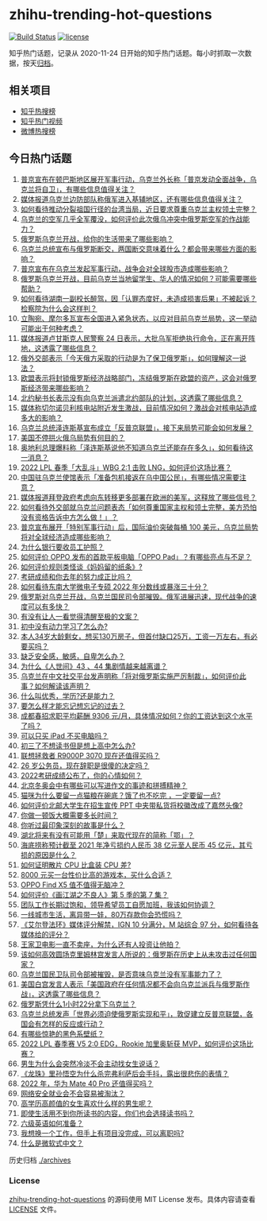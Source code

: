 # zhihu-trending-hot-questions

[![Build Status](https://github.com/justjavac/zhihu-trending-hot-questions/workflows/ci/badge.svg?branch=master)](https://github.com/justjavac/zhihu-trending-hot-questions/actions)
[![license](https://img.shields.io/github/license/justjavac/zhihu-trending-hot-questions)](https://github.com/justjavac/zhihu-trending-hot-questions/blob/master/LICENSE)

知乎热门话题，记录从 2020-11-24 日开始的知乎热门话题。每小时抓取一次数据，按天[归档](./archives)。

## 相关项目

- [知乎热搜榜](https://github.com/justjavac/zhihu-trending-top-search)
- [知乎热门视频](https://github.com/justjavac/zhihu-trending-hot-video)
- [微博热搜榜](https://github.com/justjavac/weibo-trending-hot-search)

## 今日热门话题

<!-- BEGIN -->
<!-- 最后更新时间 Fri Feb 25 2022 02:06:42 GMT+0800 (China Standard Time) -->

1. [普京宣布在顿巴斯地区展开军事行动，乌克兰外长称「普京发动全面战争，乌克兰将自卫」，有哪些信息值得关注？](https://www.zhihu.com/question/518414164)
1. [媒体报道乌克兰边防部队称俄军进入基辅地区，还有哪些信息值得关注？](https://www.zhihu.com/question/518511873)
1. [如何看待推动分裂祖国行径的台湾当局，近日要求尊重乌克兰主权领土完整？](https://www.zhihu.com/question/518262730)
1. [乌克兰的空军几乎全军覆没，如何评价此次俄乌冲突中俄罗斯空军的作战能力？](https://www.zhihu.com/question/518482281)
1. [俄罗斯乌克兰开战，给你的生活带来了哪些影响？](https://www.zhihu.com/question/518457087)
1. [乌克兰总统宣布与俄罗斯断交，两国断交意味着什么？都会带来哪些方面的影响？](https://www.zhihu.com/question/518488227)
1. [普京宣布在乌克兰发起军事行动，战争会对全球股市造成哪些影响？](https://www.zhihu.com/question/518425276)
1. [俄罗斯乌克兰开战，目前乌克兰当地留学生、华人的情况如何？可能需要哪些帮助？](https://www.zhihu.com/question/518436828)
1. [如何看待湖南一副校长醉驾，因「认罪态度好，未造成损害后果」不被起诉？检察院为什么会这样判？](https://www.zhihu.com/question/518253696)
1. [立陶宛、摩尔多瓦宣布全国进入紧急状态，以应对目前乌克兰局势，这一举动可能出于何种考虑？](https://www.zhihu.com/question/518483997)
1. [媒体报道卢甘斯克人民警察 24 日表示，大批乌军拒绝执行命令，正在离开阵地，这透露了哪些信息？](https://www.zhihu.com/question/518461446)
1. [俄外交部表示「今天俄方采取的行动是为了保卫俄罗斯」，如何理解这一说法？](https://www.zhihu.com/question/518497058)
1. [欧盟表示将封锁俄罗斯经济战略部门，冻结俄罗斯在欧盟的资产，这会对俄罗斯经济带来哪些影响？](https://www.zhihu.com/question/518465156)
1. [北约秘书长表示没有向乌克兰派遣北约部队的计划，这透露了哪些信息？](https://www.zhihu.com/question/518509558)
1. [媒体称切尔诺贝利核电站附近发生激战，目前情况如何？激战会对核电站造成多大的影响？](https://www.zhihu.com/question/518539808)
1. [乌克兰总统泽连斯基宣布成立「反普京联盟」，接下来局势可能会如何发展？](https://www.zhihu.com/question/518540817)
1. [美国不停拱火俄乌局势有何目的？](https://www.zhihu.com/question/516209139)
1. [奥地利总理爆料称「泽连斯基说他不知道乌克兰还能存在多久」，如何看待这一消息？](https://www.zhihu.com/question/518544410)
1. [2022 LPL 春季「大乱斗」WBG 2:1 击败 LNG，如何评价这场比赛？](https://www.zhihu.com/question/518511729)
1. [中国驻乌克兰使馆表示「准备包机接返在乌中国公民」，有哪些情况需要注意？](https://www.zhihu.com/question/518563529)
1. [媒体报道拜登政府考虑向东转移更多部署在欧洲的美军，这释放了哪些信号？](https://www.zhihu.com/question/518536612)
1. [如何看待外交部就乌克兰问题表态「如何尊重国家主权和领土完整，美方恐怕没有资格告诉中方怎么做！」？](https://www.zhihu.com/question/518475118)
1. [普京宣布展开「特别军事行动」后，国际油价突破每桶 100 美元，乌克兰局势将对全球经济造成哪些影响？](https://www.zhihu.com/question/518424100)
1. [为什么银行要收员工护照？](https://www.zhihu.com/question/509670871)
1. [如何评价 OPPO 发布的首款平板电脑「OPPO Pad」？有哪些亮点与不足？](https://www.zhihu.com/question/517862419)
1. [如何评价规则类怪谈《妈妈留的纸条》?](https://www.zhihu.com/question/513248329)
1. [考研成绩和你去年的努力成正比吗？](https://www.zhihu.com/question/517855319)
1. [如何看待东南大学微电子专硕 2022 年分数线或暴涨三十分？](https://www.zhihu.com/question/517968234)
1. [俄罗斯对乌克兰开战，乌克兰国民司令部摧毁。俄军进展迅速，现代战争的速度可以有多快？](https://www.zhihu.com/question/518484885)
1. [有没有让人一看觉得清醒至极的文案？](https://www.zhihu.com/question/500774595)
1. [初中没有动力学习了怎么办?](https://www.zhihu.com/question/518384399)
1. [本人34岁大龄剩女，想买130万房子，但首付缺口25万，工资一万左右，有必要买吗？](https://www.zhihu.com/question/518204075)
1. [缺乏安全感，敏感，自卑怎么办？](https://www.zhihu.com/question/518408554)
1. [为什么《人世间》43 、44 集剧情越来越离谱？](https://www.zhihu.com/question/518115839)
1. [乌克兰在中文社交平台发声明称「将对俄罗斯实施严厉制裁」，如何评价此事？如何解读该声明？](https://www.zhihu.com/question/518073572)
1. [什么叫优秀，学历?还是能力？](https://www.zhihu.com/question/517152675)
1. [要怎么样才能忘记想忘记的过去？](https://www.zhihu.com/question/517017808)
1. [成都春招求职平均薪酬 9306 元/月，具体情况如何？你的工资达到这个水平了吗？](https://www.zhihu.com/question/518385044)
1. [可以只买 iPad 不买电脑吗？](https://www.zhihu.com/question/518202023)
1. [初三了不想读书但是想上高中怎么办?](https://www.zhihu.com/question/517871454)
1. [联想拯救者 R9000P 3070 现在还值得买吗？](https://www.zhihu.com/question/517229481)
1. [26 岁公务员，现在辞职是很傻的决定吗？](https://www.zhihu.com/question/517778682)
1. [2022考研成绩公布了，你的心情如何？](https://www.zhihu.com/question/517765674)
1. [北京冬奥会中有哪些可以写进作文的事迹和拼搏精神？](https://www.zhihu.com/question/515959052)
1. [猫咪为什么要留一点猫粮在碗底？饿了也不吃完 ，一定要留一点?](https://www.zhihu.com/question/438070683)
1. [如何评价北邮大学生在招生宣传 PPT 中夹带私货将校徽改成了嘉然头像?](https://www.zhihu.com/question/517283947)
1. [你做一顿饭大概需要多长时间？](https://www.zhihu.com/question/517829372)
1. [你听过最印象深刻的故事是什么？](https://www.zhihu.com/question/68516890)
1. [湖北将来有没有可能用「楚」来取代现在的简称「鄂」？](https://www.zhihu.com/question/65460897)
1. [海底捞称预计截至 2021 年净亏损约人民币 38 亿元至人民币 45 亿元，其亏损的原因是什么？](https://www.zhihu.com/question/517780457)
1. [如何证明散片 CPU 比盒装 CPU 差?](https://www.zhihu.com/question/518074553)
1. [8000 元买一台性价比高的游戏本，买什么合适？](https://www.zhihu.com/question/517185671)
1. [OPPO Find X5 值不值得无脑冲？](https://www.zhihu.com/question/514412782)
1. [如何评价《画江湖之不良人》第 5 季的第 7 集？](https://www.zhihu.com/question/515462361)
1. [团队工作长期过饱和，领导希望员工自愿加班，我该如何协调？](https://www.zhihu.com/question/516577033)
1. [一线城市生活，离异带一娃，80万存款你会恐慌吗？](https://www.zhihu.com/question/517600850)
1. [《艾尔登法环》媒体评分解禁，IGN 10 分满分，M 站综合 97 分，如何看待各媒体给的评分？](https://www.zhihu.com/question/518349475)
1. [王家卫电影一直不卖座，为什么还有人投资让他拍？](https://www.zhihu.com/question/21198582)
1. [该如何高效圆场克里姆林宫发言人所说的：俄罗斯在历史上从未攻击过任何国家？](https://www.zhihu.com/question/517965436)
1. [乌克兰国民卫队司令部被摧毁，是否意味乌克兰没有军事能力了？](https://www.zhihu.com/question/518444694)
1. [美国白宫发言人表示「美国政府在任何情况都不会向乌克兰派兵与俄罗斯作战」，这透露了哪些信息？](https://www.zhihu.com/question/518402197)
1. [俄罗斯凭什么1小时22分拿下乌克兰？](https://www.zhihu.com/question/518464757)
1. [乌克兰总统发声「世界必须迫使俄罗斯实现和平」，敦促建立反普京联盟，各国会有怎样的反应或行动？](https://www.zhihu.com/question/518452054)
1. [有哪些惊艳的黑色系壁纸？](https://www.zhihu.com/question/318175009)
1. [2022 LPL 春季赛 V5 2:0 EDG，Rookie 加里奥斩获 MVP，如何评价这场比赛？](https://www.zhihu.com/question/518300955)
1. [男生为什么会突然冷淡不会主动找女生说话？](https://www.zhihu.com/question/36948079)
1. [《龙珠》里孙悟空为什么杀完弗利萨后会手抖，露出很悲伤的表情？](https://www.zhihu.com/question/431605148)
1. [2022 年，华为 Mate 40 Pro 还值得买吗？](https://www.zhihu.com/question/517970558)
1. [网络安全就业会不会容易被淘汰？](https://www.zhihu.com/question/514435983)
1. [高学历高颜值的女生喜欢什么样的男生呢？](https://www.zhihu.com/question/518208654)
1. [即使生活用不到你所读书的内容，你们也会选择读书吗？](https://www.zhihu.com/question/518115739)
1. [六级英语如何准备？](https://www.zhihu.com/question/34882704)
1. [我想换一个工作，但手上有项目没完成，可以离职吗?](https://www.zhihu.com/question/518185510)
1. [什么是微软式中文？](https://www.zhihu.com/question/39569160)

<!-- END -->

历史归档 [./archives](./archives)

### License

[zhihu-trending-hot-questions](https://github.com/justjavac/zhihu-trending-hot-questions)
的源码使用 MIT License 发布。具体内容请查看 [LICENSE](./LICENSE) 文件。
